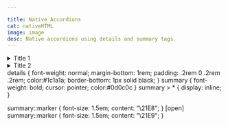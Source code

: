 ```yaml
---

title: Native Accordions
cat: nativeHTML
image: image
desc: Native accordions using details and summary tags.
---
```



<html-code>
    <details>  
        <summary>Title 1</summary> 
        Lorem ipsum dolor sit amet, consectetur adipiscing elit, sed do eiusmod tempor incididunt ut labore et dolore magna aliqua.
    </details> 
     <details>  
        <summary>Title 2</summary> 
        Lorem ipsum dolor sit amet, consectetur adipiscing elit, sed do eiusmod tempor incididunt ut labore et dolore magna aliqua.
    </details> 
</html-code>

<css-code>
details {
 font-weight: normal;
  margin-bottom: 1rem;
  padding: .2rem 0 .2rem .2rem;
  color:#1c1a1a;
  border-bottom: 1px solid black;
}
summary { 
  font-weight: bold;
  cursor: pointer;
  color:#0d0c0c
}
summary > * {
  display: inline;
}

summary::marker {
  font-size: 1.5em;
  content: "\21E8";
}
[open] summary::marker {
  font-size: 1.5em;
  content: "\21E9";
}
</css-code>

